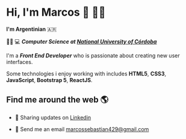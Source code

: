 # Hi, I'm Marcos 👋 👨‍💻

**I'm Argentinian** 🇦🇷

👨‍🎓 💻 ***Computer Science at [National University of Córdoba](https://www.unc.edu.ar/)***

I'm a ***Front End Developer*** who is passionate about creating new user interfaces.

Some technologies i enjoy working with includes **HTML5**, **CSS3**, **JavaScript**, **Bootstrap 5**, **ReactJS**.

## Find me around the web 🌎

- 🤝 Sharing updates on [Linkedin](https://www.linkedin.com/in/marcos-sebasti%C3%A1n-mart%C3%ADnez-bbb3a4217/)

- 📧 Send me an email [marcossebastian429@gmail.com](mailto:marcossebastian429@gmail.com)
